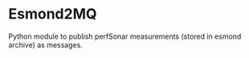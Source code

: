 # Esmond2MQ
Python module to publish perfSonar measurements (stored in esmond archive) as messages.
